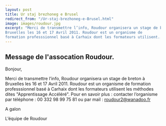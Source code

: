 ```yaml
---
layout: post
title: Ur staj brezhoneg e Brusel
redirect_from: "/Ur-staj-brezhoneg-e-Brusel.html"
image: images/roudour.jpg
excerpt: "Merci de transmettre l’info, Roudour organisera un stage de breton à
Bruxelles les 16 et 17 Avril 2011. Roudour est un organisme de
formation professsionnel basé à Carhaix dont les formateurs utilisent..."
---
```


## Message de l'assocation Roudour.

Bonjour,

Merci de transmettre l’info, Roudour organisera un stage de breton à
Bruxelles les 16 et 17 Avril 2011. Roudour est un organisme de
formation professsionnel basé à Carhaix dont les formateurs utilisent
les méthodes dites "Apprentissage Accéléré". Pour en savoir plus :
contacter l’organisme par téléphone : 00 332 98 99 75 81 ou par mail :
roudour2@wanadoo.fr

A galon

L’équipe de Roudour


